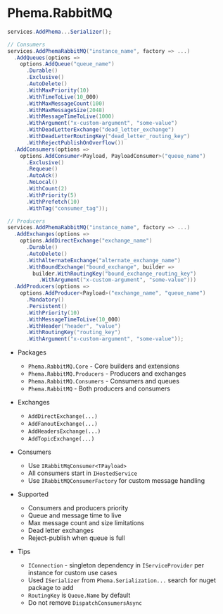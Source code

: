 # Phema.RabbitMQ

```csharp
services.AddPhema...Serializer();

// Consumers
services.AddPhemaRabbitMQ("instance_name", factory => ...)
  .AddQueues(options =>
    options.AddQueue("queue_name")
      .Durable()
      .Exclusive()
      .AutoDelete()
      .WithMaxPriority(10)
      .WithTimeToLive(10_000)
      .WithMaxMessageCount(100)
      .WithMaxMessageSize(2048)
      .WithMessageTimeToLive(1000)
      .WithArgument("x-custom-argument", "some-value")
      .WithDeadLetterExchange("dead_letter_exchange")
      .WithDeadLetterRoutingKey("dead_letter_routing_key")
      .WithRejectPublishOnOverflow())
  .AddConsumers(options =>
    options.AddConsumer<Payload, PayloadConsumer>("queue_name")
      .Exclusive()
      .Requeue()
      .AutoAck()
      .NoLocal()
      .WithCount(2)
      .WithPriority(5)
      .WithPrefetch(10)
      .WithTag("consumer_tag"));

// Producers
services.AddPhemaRabbitMQ("instance_name", factory => ...)
  .AddExchanges(options =>
    options.AddDirectExchange("exchange_name")
      .Durable()
      .AutoDelete()
      .WithAlternateExchange("alternate_exchange_name")
      .WithBoundExchange("bound_exchange", builder =>
        builder.WithRoutingKey("bound_exchange_routing_key")
          .WithArgument("x-custom-argument", "some-value")))
  .AddProducers(options =>
    options.AddProducer<Payload>("exchange_name", "queue_name")
      .Mandatory()
      .Persistent()
      .WithPriority(10)
      .WithMessageTimeToLive(10_000)
      .WithHeader("header", "value")
      .WithRoutingKey("routing_key")
      .WithArgument("x-custom-argument", "some-value"));
```

- Packages
  - `Phema.RabbitMQ.Core` - Core builders and extensions
  - `Phema.RabbitMQ.Producers` - Producers and exchanges
  - `Phema.RabbitMQ.Consumers` - Consumers and queues
  - `Phema.RabbitMQ` - Both producers and consumers

- Exchanges
  - `AddDirectExchange(...)`  
  - `AddFanoutExchange(...)`
  - `AddHeadersExchange(...)`
  - `AddTopicExchange(...)`

- Consumers
  - Use `IRabbitMqConsumer<TPayload>`
  - All consumers start in `IHostedService`
  - Use `IRabbitMQConsumerFactory` for custom message handling

- Supported
  - Consumers and producers priority
  - Queue and message time to live
  - Max message count and size limitations
  - Dead letter exchanges
  - Reject-publish when queue is full

- Tips
  - `IConnection` - singleton dependency in `IServiceProvider` per instance for custom use cases
  - Used `ISerializer` from `Phema.Serialization...` search for nuget package to add
  - `RoutingKey` is `Queue.Name` by default
  - Do not remove `DispatchConsumersAsync`
